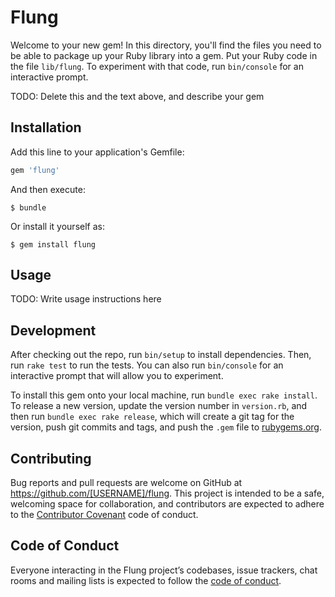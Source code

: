 # Flung

Welcome to your new gem! In this directory, you'll find the files you need to be able to package up your Ruby library into a gem. Put your Ruby code in the file `lib/flung`. To experiment with that code, run `bin/console` for an interactive prompt.

TODO: Delete this and the text above, and describe your gem

## Installation

Add this line to your application's Gemfile:

```ruby
gem 'flung'
```

And then execute:

    $ bundle

Or install it yourself as:

    $ gem install flung

## Usage

TODO: Write usage instructions here

## Development

After checking out the repo, run `bin/setup` to install dependencies. Then, run `rake test` to run the tests. You can also run `bin/console` for an interactive prompt that will allow you to experiment.

To install this gem onto your local machine, run `bundle exec rake install`. To release a new version, update the version number in `version.rb`, and then run `bundle exec rake release`, which will create a git tag for the version, push git commits and tags, and push the `.gem` file to [rubygems.org](https://rubygems.org).

## Contributing

Bug reports and pull requests are welcome on GitHub at https://github.com/[USERNAME]/flung. This project is intended to be a safe, welcoming space for collaboration, and contributors are expected to adhere to the [Contributor Covenant](http://contributor-covenant.org) code of conduct.

## Code of Conduct

Everyone interacting in the Flung project’s codebases, issue trackers, chat rooms and mailing lists is expected to follow the [code of conduct](https://github.com/[USERNAME]/flung/blob/master/CODE_OF_CONDUCT.md).
